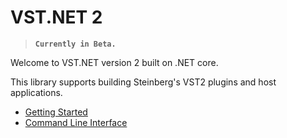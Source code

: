# VST.NET 2

> **`Currently in Beta.`**

Welcome to VST.NET version 2 built on .NET core.

This library supports building Steinberg's VST2 plugins and host applications.

- [Getting Started](GettingStarted)
- [Command Line Interface](cli)

